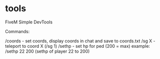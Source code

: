 # tools
FiveM Simple DevTools

Commands:

/coords - set coords, display coords in chat and save to coords.txt
/sg X - teleport to coord X (/sg 1)
/sethp - set hp for ped (200 = max) example: /sethp 22 200 (sethp of player 22 to 200)
